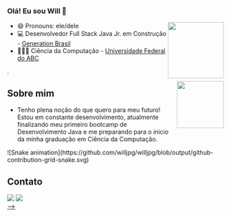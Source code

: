 ### Olá! Eu sou Will 👋


- 😄 Pronouns: ele/dele [<img align="right" height="130" src="https://github-readme-stats.vercel.app/api?username=WillJpg&show_icons=true&theme=dark&include_all_commits=true&count_private=true"/>](https://github.com/willjpg)
- 💻 Desenvolvedor Full Stack Java Jr. em Construção - [Generation Brasil](https://brazil.generation.org/) 
- 👨🏻‍💻 Ciência da Computação - [Universidade Federal do ABC](https://www.ufabc.edu.br/+)





.


[<img align="right" height="109" src="https://github-readme-stats.vercel.app/api/top-langs/?username=WillJpg&layout=compact&langs_count=7&theme=dark"/>](https://github.com/willjpg)
## Sobre mim
- Tenho plena noção do que quero para meu futuro! Estou
em constante desenvolvimento,
atualmente finalizando meu
primeiro bootcamp de
Desenvolvimento Java e me
preparando para o inicio da
minha graduação em Ciência da
Computação.

 
 
</div>  
  ![Snake animation](https://github.com/willjpg/willjpg/blob/output/github-contribution-grid-snake.svg)
  
</div>
  
  ## Contato
  
 <div> 
  <a href="https://www.linkedin.com/in/willfdasilva/" target="_blank"><img src="https://img.shields.io/badge/-LinkedIn-%230077B5?style=for-the-badge&logo=linkedin&logoColor=white" target="_blank"></a> <a href = "mailto:willferreiradasilva23@gmail.com" target="_blank"><img src="https://img.shields.io/badge/Gmail-D14836?style=for-the-badge&logo=gmail&logoColor=white" target="_blank"> 
  
</div>
-->
